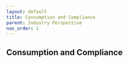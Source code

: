 ```yaml
---
layout: default
title: Consumption and Compliance
parent: Industry Perspective
nav_order: 1
---
```


## Consumption and Compliance
